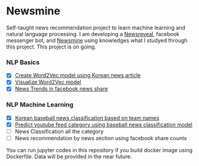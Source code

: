 # Newsmine
Self-taught news recommendation project to learn machine learning and natural language processing.
I am developing a [Newsreveal](https://www.facebook.com/newsreveal/), facebook messenger bot, and [Newsmine](osslab.github.io/newsmine) using knowledges what I studyed through this project.
This project is on going.

### NLP Basics
- [x] [Create Word2Vec model using Korean news article](https://github.com/suhongs/newsmine/blob/master/src/CreateModelusingWord2Vec.ipynb)
- [x] [Visualize Word2Vec model](https://github.com/suhongs/newsmine/blob/master/src/VisualizeWord2Vec.ipynb)
- [x] [News Trends in facebook news share](https://github.com/suhongs/newsmine/blob/master/src/report_2016.ipynb)

### NLP Machine Learning
- [x] [Korean baseball news classification based on team names](https://github.com/suhongs/newsmine/blob/master/src/baseball%20news%20classification.ipynb)
- [x] [Predict youtube feed category using baseball news classification model](https://github.com/suhongs/newsmine/blob/master/src/predict%20youtube%20feed%20using%20svm%20model.ipynb)
- [ ] News Classification all the category
- [ ] News recommendation by news section using facebook share counts

You can run jupyter codes in this repository if you build docker image using Dockerfile.
Data will be provided in the near future.

